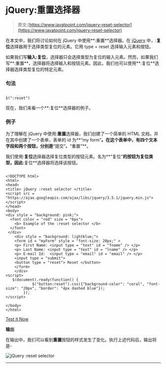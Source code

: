 # jQuery:重置选择器

> 原文:[https://www.javatpoint.com/jquery-reset-selector](https://www.javatpoint.com/jquery-reset-selector)

在本文中，我们将讨论如何在 jQuery 中使用**:重置**选择器。在 [jQuery](https://www.javatpoint.com/jquery-tutorial) 中，:**复位**选择器用于选择类型复位的元素。它用 type = reset 选择输入元素和按钮。

如果我们写**输入:复位**，选择器只会选择类型为复位的输入元素。然而，如果我们写**:重置**，选择器将选择输入和按钮元素。因此，我们也可以使用**:复位**选择器选择类型复位的特定元素。

### 句法

```

$(":reset")

```

现在，我们来看一个**:复位**选择器的例子。

### 例子

为了理解在 jQuery 中使用:**重置**选择器，我们创建了一个简单的 HTML 文档，并在其中创建了一个表单，表单的 id 为**“my form”**。在这个表单中，有四个文本字段和两个按钮，分别是**“提交”**、**“重置”**。

我们使用:**复位**选择器选择复位类型的按钮元素。名为**“复位”**的按钮为复位类型，因此**:复位**选择器将选择该按钮。

```

<!DOCTYPE html> 
<html>
<head> 
<title> jQuery :reset selector </title>
<script src = "https://ajax.googleapis.com/ajax/libs/jquery/3.5.1/jquery.min.js"> </script>
</head>
<body>
<div style = "background: pink;">
  <font color = "red" size = "6px">
	<b> Example of the :reset selector </b>
  </font>
 </div>
    <div style = "background: lightblue;">
	<form id = "myForm" style = "font-size: 20px;" >
	<p> First Name: <input type = "text" id = "fname" /> </p>
	<p> Last Name: <input type = "text" id = "lname" /> </p>
	<p> E-mail Id:  <input type = "email" id = "email" /> </p>
	<input type = "submit">
	<button type = "reset"> Reset </button>
	</form>
    </div>
<script>
   $(document).ready(function() { 
            $("button:reset").css({"background-color": "coral", "font-size": "20px", "border": "4px dashed blue"}); 
        });  
</script>

</body>
</html>

```

[Test it Now](https://www.javatpoint.com/oprweb/test.jsp?filename=jquery-reset-selector1)

**输出**

在输出中，我们可以看到**重置**按钮的样式发生了变化。执行上述代码后，输出将是-

![jQuery :reset selector](../Images/9c5daebb99caff9c4a8315a20f9c6158.png)

* * *